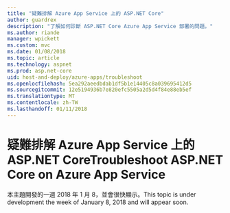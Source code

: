 ```yaml
---
title: "疑難排解 Azure App Service 上的 ASP.NET Core"
author: guardrex
description: "了解如何診斷 ASP.NET Core Azure App Service 部署的問題。"
ms.author: riande
manager: wpickett
ms.custom: mvc
ms.date: 01/08/2018
ms.topic: article
ms.technology: aspnet
ms.prod: asp.net-core
uid: host-and-deploy/azure-apps/troubleshoot
ms.openlocfilehash: 5ea292aeedbdab1df5b1e14405c8a039695412d5
ms.sourcegitcommit: 12e5194936b7e820efc5505a2d5d4f84e88eb5ef
ms.translationtype: MT
ms.contentlocale: zh-TW
ms.lasthandoff: 01/11/2018
---
```

# <a name="troubleshoot-aspnet-core-on-azure-app-service"></a><span data-ttu-id="65209-103">疑難排解 Azure App Service 上的 ASP.NET Core</span><span class="sxs-lookup"><span data-stu-id="65209-103">Troubleshoot ASP.NET Core on Azure App Service</span></span>

<span data-ttu-id="65209-104">本主題開發的一週 2018 年 1 月 8，並會很快顯示。</span><span class="sxs-lookup"><span data-stu-id="65209-104">This topic is under development the week of January 8, 2018 and will appear soon.</span></span>
